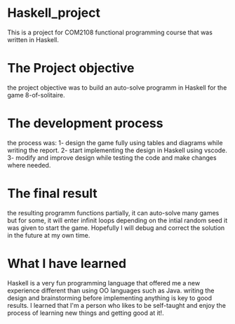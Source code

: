 # Haskell_project
This is a project for COM2108 functional programming course that was written in Haskell.
# The Project objective
the project objective was to build an auto-solve programm in Haskell for the game 8-of-solitaire.
# The development process
the process was:
  1- design the game fully using tables and diagrams while writing the report.
  2- start implementing the design in Haskell using vscode.
  3- modify and improve design while testing the code and make changes where needed.
# The final result
the resulting programm functions partially, it can auto-solve many games but for some, it will enter infinit loops depending on the intial random seed it was given to start the game. 
Hopefully I will debug and correct the solution in the future at my own time. 
# What I have learned
Haskell is a very fun programming language that offered me a new experience different than using OO languages such as Java.
writing the design and brainstorming before implementing anything is key to good results.
I learned that I'm a person who likes to be self-taught and enjoy the process of learning new things and getting good at it!.


